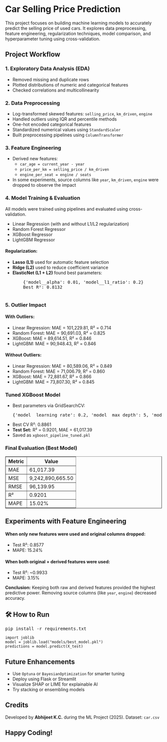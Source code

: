 <body>

<h1> Car Selling Price Prediction</h1>

<p>This project focuses on building machine learning models to accurately predict the selling price of used cars. It explores data preprocessing, feature engineering, regularization techniques, model comparison, and hyperparameter tuning using cross-validation.</p>

<h2> Project Workflow</h2>

<h3> 1. Exploratory Data Analysis (EDA)</h3>
<ul>
  <li>Removed missing and duplicate rows</li>
  <li>Plotted distributions of numeric and categorical features</li>
  <li>Checked correlations and multicollinearity</li>
</ul>

<h3> 2. Data Preprocessing</h3>
<ul>
  <li>Log-transformed skewed features: <code>selling_price</code>, <code>km_driven</code>, <code>engine</code></li>
  <li>Handled outliers using IQR and percentile methods</li>
  <li>One-hot encoded categorical features</li>
  <li>Standardized numerical values using <code>StandardScaler</code></li>
  <li>Built preprocessing pipelines using <code>ColumnTransformer</code></li>
</ul>

<h3> 3. Feature Engineering</h3>
<ul>
  <li>Derived new features:
    <ul>
      <li><code>car_age = current_year - year</code></li>
      <li><code>price_per_km = selling_price / km_driven</code></li>
      <li><code>engine_per_seat = engine / seats</code></li>
    </ul>
  </li>
  <li>In some experiments, source columns like <code>year</code>, <code>km_driven</code>, <code>engine</code> were dropped to observe the impact</li>
</ul>

<h3> 4. Model Training & Evaluation</h3>
<p>All models were trained using pipelines and evaluated using cross-validation.</p>
<ul>
  <li>Linear Regression (with and without L1/L2 regularization)</li>
  <li>Random Forest Regressor</li>
  <li>XGBoost Regressor</li>
  <li>LightGBM Regressor</li>
</ul>

<h4> Regularization:</h4>
<ul>
  <li><b>Lasso (L1)</b> used for automatic feature selection</li>
  <li><b>Ridge (L2)</b> used to reduce coefficient variance</li>
  <li><b>ElasticNet (L1 + L2)</b> found best parameters:
    <pre>
    {'model__alpha': 0.01, 'model__l1_ratio': 0.2}
    Best R²: 0.8132
    </pre>
  </li>
</ul>

<h3> 5. Outlier Impact</h3>

<h4> With Outliers:</h4>
<ul>
  <li>Linear Regression: MAE = 101,229.81, R² = 0.714</li>
  <li>Random Forest: MAE = 90,691.03, R² = 0.825</li>
  <li>XGBoost: MAE = 89,614.51, R² = 0.846</li>
  <li>LightGBM: MAE = 90,948.43, R² = 0.846</li>
</ul>

<h4> Without Outliers:</h4>
<ul>
  <li>Linear Regression: MAE = 80,589.06, R² = 0.849</li>
  <li>Random Forest: MAE = 71,006.79, R² = 0.860</li>
  <li>XGBoost: MAE = 72,881.67, R² = 0.866</li>
  <li>LightGBM: MAE = 73,807.30, R² = 0.845</li>
</ul>

<h3> Tuned XGBoost Model</h3>
<ul>
  <li>Best parameters via GridSearchCV:
    <pre>{'model__learning_rate': 0.2, 'model__max_depth': 5, 'model__n_estimators': 200}</pre>
  </li>
  <li>Best CV R²: 0.8861</li>
  <li><b>Test Set:</b> R² = 0.9201, MAE = 61,017.39</li>
  <li>Saved as <code>xgboost_pipeline_tuned.pkl</code></li>
</ul>

<h3> Final Evaluation (Best Model)</h3>
<table border="1" cellpadding="6">
  <tr><th>Metric</th><th>Value</th></tr>
  <tr><td>MAE</td><td>61,017.39</td></tr>
  <tr><td>MSE</td><td>9,242,890,665.50</td></tr>
  <tr><td>RMSE</td><td>96,139.95</td></tr>
  <tr><td>R²</td><td>0.9201</td></tr>
  <tr><td>MAPE</td><td>15.02%</td></tr>
</table>

<h2> Experiments with Feature Engineering</h2>

<h4> When only new features were used and original columns dropped:</h4>
<ul>
  <li>Test R²: 0.8577</li>
  <li>MAPE: 15.24%</li>
</ul>

<h4> When both original + derived features were used:</h4>
<ul>
  <li>Test R²: ~0.9933</li>
  <li>MAPE: 3.15%</li>
</ul>

<p><strong>Conclusion:</strong> Keeping both raw and derived features provided the highest predictive power. Removing source columns (like <code>year</code>, <code>engine</code>) decreased accuracy.</p>

<h2>🛠 How to Run</h2>
<pre>
pip install -r requirements.txt
</pre>

<pre><code>import joblib
model = joblib.load("models/best_model.pkl")
predictions = model.predict(X_test)
</code></pre>

<h2> Future Enhancements</h2>
<ul>
  <li>Use <code>Optuna</code> or <code>BayesianOptimization</code> for smarter tuning</li>
  <li>Deploy using Flask or Streamlit</li>
  <li>Visualize SHAP or LIME for explainable AI</li>
  <li>Try stacking or ensembling models</li>
</ul>

<h2> Credits</h2>
<p>Developed by <strong>Abhijeet K.C.</strong> during the ML Project (2025). Dataset: <code>car.csv</code></p>

<h2> Happy Coding! </h2>
</body>

